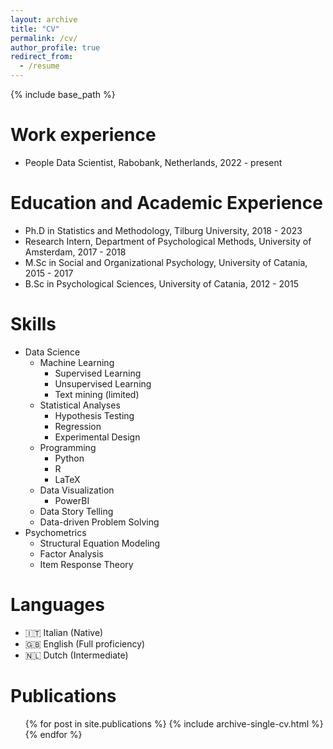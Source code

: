 ```yaml
---
layout: archive
title: "CV"
permalink: /cv/
author_profile: true
redirect_from:
  - /resume
---
```


{% include base_path %}

# Work experience 
* People Data Scientist, Rabobank, Netherlands, 2022 - present

# Education and Academic Experience
* Ph.D in Statistics and Methodology, Tilburg University, 2018 - 2023
* Research Intern, Department of Psychological Methods, University of Amsterdam, 2017 - 2018
* M.Sc in Social and Organizational Psychology, University of Catania, 2015 - 2017
* B.Sc in Psychological Sciences, University of Catania, 2012 - 2015
  
# Skills
* Data Science
  * Machine Learning
    * Supervised Learning
    * Unsupervised Learning
    * Text mining (limited)
  * Statistical Analyses
    * Hypothesis Testing
    * Regression
    * Experimental Design
  * Programming
    * Python
    * R
    * LaTeX
  * Data Visualization
    * PowerBI
  * Data Story Telling
  * Data-driven Problem Solving
* Psychometrics
  * Structural Equation Modeling
  * Factor Analysis
  * Item Response Theory

# Languages
  * 🇮🇹 Italian (Native)
  * 🇬🇧 English (Full proficiency)
  * 🇳🇱 Dutch (Intermediate)

Publications
======
  <ul>{% for post in site.publications %}
    {% include archive-single-cv.html %}
  {% endfor %}</ul>
    
